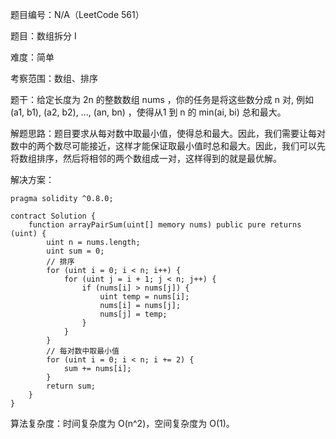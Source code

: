 题目编号：N/A（LeetCode 561）

题目：数组拆分 I

难度：简单

考察范围：数组、排序

题干：给定长度为 2n 的整数数组 nums ，你的任务是将这些数分成 n 对, 例如 (a1, b1), (a2, b2), ..., (an, bn) ，使得从1 到 n 的 min(ai, bi) 总和最大。

解题思路：题目要求从每对数中取最小值，使得总和最大。因此，我们需要让每对数中的两个数尽可能接近，这样才能保证取最小值时总和最大。因此，我们可以先将数组排序，然后将相邻的两个数组成一对，这样得到的就是最优解。

解决方案：

```
pragma solidity ^0.8.0;

contract Solution {
    function arrayPairSum(uint[] memory nums) public pure returns (uint) {
        uint n = nums.length;
        uint sum = 0;
        // 排序
        for (uint i = 0; i < n; i++) {
            for (uint j = i + 1; j < n; j++) {
                if (nums[i] > nums[j]) {
                    uint temp = nums[i];
                    nums[i] = nums[j];
                    nums[j] = temp;
                }
            }
        }
        // 每对数中取最小值
        for (uint i = 0; i < n; i += 2) {
            sum += nums[i];
        }
        return sum;
    }
}
```

算法复杂度：时间复杂度为 O(n^2)，空间复杂度为 O(1)。